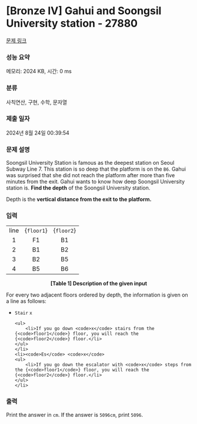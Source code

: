 # [Bronze IV] Gahui and Soongsil University station - 27880 

[문제 링크](https://www.acmicpc.net/problem/27880) 

### 성능 요약

메모리: 2024 KB, 시간: 0 ms

### 분류

사칙연산, 구현, 수학, 문자열

### 제출 일자

2024년 8월 24일 00:39:54

### 문제 설명

<p>Soongsil University Station is famous as the deepest station on Seoul Subway Line 7. This station is so deep that the platform is on the <code>B6</code>. Gahui was surprised that she did not reach the platform after more than five minutes from the exit. Gahui wants to know how deep Soongsil University station is. <strong>Find the depth</strong> of the Soongsil University station. </p>

<p>Depth is the <strong>vertical distance from the exit to the platform.</strong></p>

### 입력 

 <table class="table table-bordered table-center-50">
	<tbody>
		<tr>
			<td style="text-align: center;">line</td>
			<td style="text-align: center;">{<code>floor1</code>}</td>
			<td style="text-align: center;">{<code>floor2</code>}</td>
		</tr>
		<tr>
			<td style="text-align: center;">1</td>
			<td style="text-align: center;">F1</td>
			<td style="text-align: center;">B1</td>
		</tr>
		<tr>
			<td style="text-align: center;">2</td>
			<td style="text-align: center;">B1</td>
			<td style="text-align: center;">B2</td>
		</tr>
		<tr>
			<td style="text-align: center;">3</td>
			<td style="text-align: center;">B2</td>
			<td style="text-align: center;">B5</td>
		</tr>
		<tr>
			<td style="text-align: center;">4</td>
			<td style="text-align: center;">B5</td>
			<td style="text-align: center;">B6</td>
		</tr>
	</tbody>
</table>

<p style="text-align: center;"><strong>[Table 1] Description of the given input</strong></p>

<p>For every two adjacent floors ordered by depth, the information is given on a line as follows:</p>

<ul>
	<li><code>Stair</code> <code>x</code>

	<ul>
		<li>If you go down <code>x</code> stairs from the {<code>floor1</code>} floor, you will reach the {<code>floor2</code>} floor.</li>
	</ul>
	</li>
	<li><code>Es</code> <code>x</code>
	<ul>
		<li>If you go down the escalator with <code>x</code> steps from the {<code>floor1</code>} floor, you will reach the {<code>floor2</code>} floor.</li>
	</ul>
	</li>
</ul>

### 출력 

 <p>Print the answer in <code>cm</code>. If the answer is <code>5096cm</code>, print <code>5096</code>.</p>

